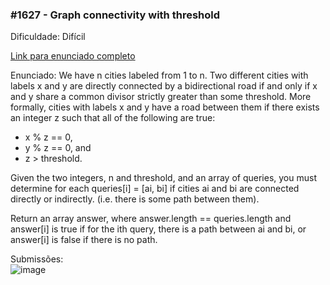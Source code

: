 ### #1627 - Graph connectivity with threshold
Dificuldade: Difícil

[Link para enunciado completo](https://leetcode.com/problems/graph-connectivity-with-threshold/description/)

Enunciado: We have n cities labeled from 1 to n. Two different cities with labels x and y are directly connected by a bidirectional road if and only if x and y share a common divisor strictly greater than some threshold. More formally, cities with labels x and y have a road between them if there exists an integer z such that all of the following are true:

- x % z == 0,
- y % z == 0, and
- z > threshold.

Given the two integers, n and threshold, and an array of queries, you must determine for each queries[i] = [ai, bi] if cities ai and bi are connected directly or indirectly. (i.e. there is some path between them).

Return an array answer, where answer.length == queries.length and answer[i] is true if for the ith query, there is a path between ai and bi, or answer[i] is false if there is no path.

Submissões: <br>
![image](https://github.com/user-attachments/assets/565b9039-d7ba-4eba-b45c-5b760a0e6c8b)
